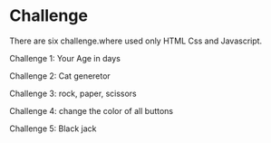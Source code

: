 # Challenge
There are six challenge.where used only HTML Css and Javascript.

Challenge 1: Your Age in days

Challenge 2: Cat generetor

Challenge 3: rock, paper, scissors

Challenge 4: change the color of all buttons

Challenge 5: Black jack
